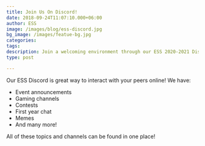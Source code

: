 ```yaml
---
title: Join Us On Discord!
date: 2018-09-24T11:07:10.000+06:00
author: ESS
image: /images/blog/ess-discord.jpg
bg_image: /images/featue-bg.jpg
categories:
tags:
description: Join a welcoming environment through our ESS 2020-2021 Discord!
type: post

---
```

Our ESS Discord is great way to interact with your peers online! We have:

* Event announcements
* Gaming channels
* Contests
* First year chat
* Memes
* And many more! 

All of these topics and channels can be found in one place! 